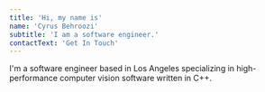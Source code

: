 ```yaml
---
title: 'Hi, my name is'
name: 'Cyrus Behroozi'
subtitle: 'I am a software engineer.'
contactText: 'Get In Touch'
---
```


I'm a software engineer based in Los Angeles specializing in high-performance computer vision software written in C++.
